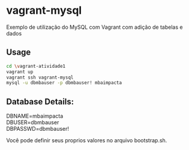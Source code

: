 # vagrant-mysql

Exemplo de utilização do MySQL com Vagrant com adição de tabelas e dados

## Usage

```bash
cd \vagrant-atividade1
vagrant up
vagrant ssh vagrant-mysql
mysql -u dbmbauser -p dbmbauser! mbaimpacta
```
## Database Details:
DBNAME=mbaimpacta  
DBUSER=dbmbauser  
DBPASSWD=dbmbauser!  

Você pode definir seus proprios valores no arquivo bootstrap.sh.
